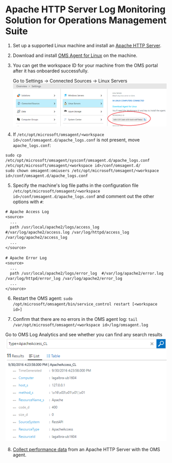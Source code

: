 # Apache HTTP Server Log Monitoring Solution for Operations Management Suite

1. Set up a supported Linux machine and install an [Apache HTTP Server](http://httpd.apache.org/docs/current/install.html).

2. Download and install [OMS Agent for Linux](https://github.com/Microsoft/OMS-Agent-for-Linux) on the machine.

3. You can get the workspace ID for your machine from the OMS portal after it has onboarded successfully.

   Go to Settings -> Connected Sources -> Linux Servers
   ![OMSPortalWorkspaceID](pictures/OMSPortalWorkspaceID.PNG?raw=true)

4. If `/etc/opt/microsoft/omsagent/<workspace id>/conf/omsagent.d/apache_logs.conf` is not present, move `apache_logs.conf`:
  ```
  sudo cp /etc/opt/microsoft/omsagent/sysconf/omsagent.d/apache_logs.conf /etc/opt/microsoft/omsagent/<workspace id>/conf/omsagent.d/
  sudo chown omsagent:omiusers /etc/opt/microsoft/omsagent/<workspace id>/conf/omsagent.d/apache_logs.conf
  ```

5. Specify the machine's log file paths in the configuration file `/etc/opt/microsoft/omsagent/<workspace id>/conf/omsagent.d/apache_logs.conf` and comment out the other options with `#`:

  ```
  # Apache Access Log
  <source>
    ...
    path /usr/local/apache2/logs/access_log  #/var/log/apache2/access.log /var/log/httpd/access_log /var/log/apache2/access_log
    ...
  </source>

  # Apache Error Log
  <source>
    ...
    path /usr/local/apache2/logs/error_log  #/var/log/apache2/error.log /var/log/httpd/error_log /var/log/apache2/error_log
    ...
  </source>
  ```

6. Restart the OMS agent:
`sudo /opt/microsoft/omsagent/bin/service_control restart [<workspace id>]`

7. Confirm that there are no errors in the OMS agent log:
`tail /var/opt/microsoft/omsagent/<workspace id>/log/omsagent.log`

  Go to OMS Log Analytics and see whether you can find any search results
  ![ApacheHTTPServerSearchView](pictures/ApacheHTTPServerSearchView.PNG?raw=true)

8. [Collect performance data](https://github.com/Microsoft/OMS-Agent-for-Linux/blob/master/docs/OMS-Agent-for-Linux.md#enabling-apache-http-server-performance-counters) from an Apache HTTP Server with the OMS agent.
